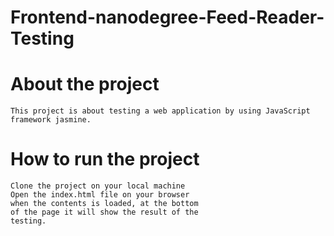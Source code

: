 Frontend-nanodegree-Feed-Reader-Testing
=======================================

# About the project
    This project is about testing a web application by using JavaScript framework jasmine.



# How to run the project
    Clone the project on your local machine
    Open the index.html file on your browser
    when the contents is loaded, at the bottom
    of the page it will show the result of the
    testing.
